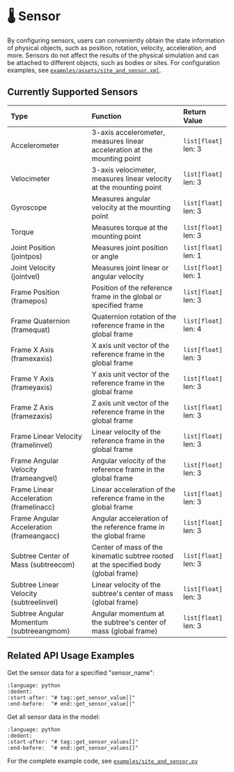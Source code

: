 # 🌡️ Sensor

By configuring sensors, users can conveniently obtain the state information of physical objects, such as position, rotation, velocity, acceleration, and more. Sensors do not affect the results of the physical simulation and can be attached to different objects, such as bodies or sites. For configuration examples, see [`examples/assets/site_and_sensor.xml`](../../../../examples/assets/site_and_sensor.xml).

## Currently Supported Sensors

| Type                          | Function                                                                 | Return Value                |
| :---------------------------- | :----------------------------------------------------------------------- | :-------------------------- |
| Accelerometer                 | 3-axis accelerometer, measures linear acceleration at the mounting point | `list[float]` <br> len: 3   |
| Velocimeter                   | 3-axis velocimeter, measures linear velocity at the mounting point       | `list[float]` <br> len: 3   |
| Gyroscope                     | Measures angular velocity at the mounting point                          | `list[float]` <br> len: 3   |
| Torque                        | Measures torque at the mounting point                                    | `list[float]` <br> len: 3   |
| Joint Position (jointpos)     | Measures joint position or angle                                         | `list[float]` <br> len: 1   |
| Joint Velocity (jointvel)     | Measures joint linear or angular velocity                                | `list[float]` <br> len: 1   |
| Frame Position (framepos)     | Position of the reference frame in the global or specified frame         | `list[float]` <br> len: 3   |
| Frame Quaternion (framequat)  | Quaternion rotation of the reference frame in the global frame           | `list[float]` <br> len: 4   |
| Frame X Axis (framexaxis)     | X axis unit vector of the reference frame in the global frame            | `list[float]` <br> len: 3   |
| Frame Y Axis (frameyaxis)     | Y axis unit vector of the reference frame in the global frame            | `list[float]` <br> len: 3   |
| Frame Z Axis (framezaxis)     | Z axis unit vector of the reference frame in the global frame            | `list[float]` <br> len: 3   |
| Frame Linear Velocity (framelinvel)   | Linear velocity of the reference frame in the global frame      | `list[float]` <br> len: 3   |
| Frame Angular Velocity (frameangvel)  | Angular velocity of the reference frame in the global frame     | `list[float]` <br> len: 3   |
| Frame Linear Acceleration (framelinacc) | Linear acceleration of the reference frame in the global frame | `list[float]` <br> len: 3   |
| Frame Angular Acceleration (frameangacc) | Angular acceleration of the reference frame in the global frame | `list[float]` <br> len: 3   |
| Subtree Center of Mass (subtreecom)   | Center of mass of the kinematic subtree rooted at the specified body (global frame) | `list[float]` <br> len: 3   |
| Subtree Linear Velocity (subtreelinvel) | Linear velocity of the subtree's center of mass (global frame) | `list[float]` <br> len: 3   |
| Subtree Angular Momentum (subtreeangmom) | Angular momentum at the subtree's center of mass (global frame) | `list[float]` <br> len: 3   |

## Related API Usage Examples

Get the sensor data for a specified "sensor_name":

```{literalinclude} ../../../../examples/site_and_sensor.py
:language: python
:dedent:
:start-after: "# tag::get_sensor_value[]"
:end-before:  "# end::get_sensor_value[]"
```

Get all sensor data in the model:

```{literalinclude} ../../../../examples/site_and_sensor.py
:language: python
:dedent:
:start-after: "# tag::get_sensor_values[]"
:end-before:  "# end::get_sensor_values[]"
```

For the complete example code, see [`examples/site_and_sensor.py`](../../../../examples/site_and_sensor.py)
